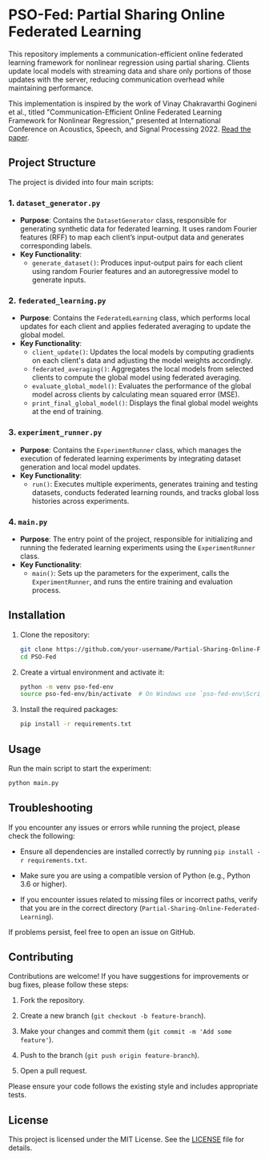 # PSO-Fed: Partial Sharing Online Federated Learning

This repository implements a communication-efficient online federated learning framework for nonlinear regression using partial sharing. Clients update local models with streaming data and share only portions of those updates with the server, reducing communication overhead while maintaining performance.

This implementation is inspired by the work of Vinay Chakravarthi Gogineni et al., titled "Communication-Efficient Online Federated Learning Framework for Nonlinear Regression," presented at International Conference on Acoustics, Speech, and Signal Processing 2022. [Read the paper](https://doi.org/10.1109/ICASSP43922.2022.9746228).

## Project Structure

The project is divided into four main scripts:

### 1. `dataset_generator.py`
   - **Purpose**: Contains the `DatasetGenerator` class, responsible for generating synthetic data for federated learning. It uses random Fourier features (RFF) to map each client’s input-output data and generates corresponding labels.
   - **Key Functionality**:
       - `generate_dataset()`: Produces input-output pairs for each client using random Fourier features and an autoregressive model to generate inputs.

### 2. `federated_learning.py`
   - **Purpose**: Contains the `FederatedLearning` class, which performs local updates for each client and applies federated averaging to update the global model.
   - **Key Functionality**:
      - `client_update()`: Updates the local models by computing gradients on each client's data and adjusting the model weights accordingly.
      - `federated_averaging()`: Aggregates the local models from selected clients to compute the global model using federated averaging.
      - `evaluate_global_model()`: Evaluates the performance of the global model across clients by calculating mean squared error (MSE).
      - `print_final_global_model()`: Displays the final global model weights at the end of training.

### 3. `experiment_runner.py`
   - **Purpose**: Contains the `ExperimentRunner` class, which manages the execution of federated learning experiments by integrating dataset generation and local model updates.
   - **Key Functionality**:
      - `run()`: Executes multiple experiments, generates training and testing datasets, conducts federated learning rounds, and tracks global loss histories across experiments.

### 4. `main.py`
   - **Purpose**: The entry point of the project, responsible for initializing and running the federated learning experiments using the `ExperimentRunner` class.
   - **Key Functionality**:
      - `main()`: Sets up the parameters for the experiment, calls the `ExperimentRunner`, and runs the entire training and evaluation process.

## Installation

1. Clone the repository:
    ```bash
    git clone https://github.com/your-username/Partial-Sharing-Online-Federated-Learning.git
    cd PSO-Fed
    ```

2. Create a virtual environment and activate it:
    ```bash
    python -m venv pso-fed-env
    source pso-fed-env/bin/activate  # On Windows use `pso-fed-env\Scripts\activate`
    ```

3. Install the required packages:
    ```bash
    pip install -r requirements.txt
    ```

## Usage

Run the main script to start the experiment:
```bash
python main.py
```

## Troubleshooting

If you encounter any issues or errors while running the project, please check the following:

- Ensure all dependencies are installed correctly by running `pip install -r requirements.txt`.
  
- Make sure you are using a compatible version of Python (e.g., Python 3.6 or higher).
 
- If you encounter issues related to missing files or incorrect paths, verify that you are in the correct directory (`Partial-Sharing-Online-Federated-Learning`).

If problems persist, feel free to open an issue on GitHub.

## Contributing

Contributions are welcome! If you have suggestions for improvements or bug fixes, please follow these steps:

1. Fork the repository.

2. Create a new branch (`git checkout -b feature-branch`).

3. Make your changes and commit them (`git commit -m 'Add some feature'`).

4. Push to the branch (`git push origin feature-branch`).

5. Open a pull request.

Please ensure your code follows the existing style and includes appropriate tests.

## License

This project is licensed under the MIT License. See the [LICENSE](LICENSE.txt) file for details.
